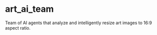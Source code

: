 # art_ai_team
Team of AI agents that analyze and intelligently resize art images to 16:9 aspect ratio.
